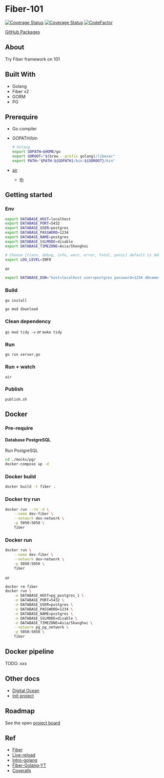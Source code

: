 # Fiber-101

[![Coverage Status](https://coveralls.io/repos/github/panachainy/fiber-101/badge.svg)](https://coveralls.io/github/panachainy/fiber-101)
[![Coverage Status](https://img.shields.io/docker/pulls/panachainy/fiber-101.svg)](https://hub.docker.com/r/panachainy/fiber-101)
[![CodeFactor](https://www.codefactor.io/repository/github/panachainy/fiber-101/badge)](https://www.codefactor.io/repository/github/panachainy/fiber-101)

[GitHub Packages](https://github.com/panachainy/fiber-101/pkgs/container/fiber-101)


## About

Try Fiber framework on 101

## Built With

- Golang
- Fiber v2
- GORM
- PG

## Prerequire

- Go compiler
- GOPATH/bin

    ```sh
    # Golang
    export GOPATH=$HOME/go
    export GOROOT="$(brew --prefix golang)/libexec"
    export PATH="$PATH:${GOPATH}/bin:${GOROOT}/bin"
    ```

- [air](https://github.com/cosmtrek/air)
    * [th](https://www.somkiat.cc/golang-live-reload/)

## Getting started

### Env

```sh
export DATABASE_HOST=localhost
export DATABASE_PORT=5432
export DATABASE_USER=postgres
export DATABASE_PASSWORD=1234
export DATABASE_NAME=postgres
export DATABASE_SSLMODE=disable
export DATABASE_TIMEZONE=Asia/Shanghai

# Choose [trace, debug, info, warn, error, fatal, panic] default is debug
export LOG_LEVEL=INFO
```

or

```sh
export DATABASE_DSN="host=localhost user=postgres password=1234 dbname=postgres port=5432 sslmode=disable TimeZone=Asia/Shanghai"
```

### Build

`go install`

`go mod download`

### Clean dependency

`go mod tidy -v` or `make tidy`

### Run

`go run server.go`

### Run + watch

`air`

### Publish

`publish.sh`

## Docker

### Pre-require

#### Database PostgreSQL

Run PostgreSQL

```sh
cd ./mocks/pg/
docker-compose up -d
```

### Docker build

```sh
docker build -t fiber .
```

### Docker try run

```sh
docker run --rm -d \
    --name dev-fiber \
    --network dev-network \
    -p 5050:5050 \
    fiber
```

### Docker run

```sh
docker run \
    --name dev-fiber \
    --network dev-network \
    -p 5050:5050 \
    fiber
```

or

```sh
docker rm fiber
docker run \
    -e DATABASE_HOST=pg_postgres_1 \
    -e DATABASE_PORT=5432 \
    -e DATABASE_USER=postgres \
    -e DATABASE_PASSWORD=1234 \
    -e DATABASE_NAME=postgres \
    -e DATABASE_SSLMODE=disable \
    -e DATABASE_TIMEZONE=Asia/Shanghai \
    --network pg_pg_network \
    -p 5050:5050 \
    fiber
```

## Docker pipeline

TODO: xxx

## Other docs

- [Digital Ocean](docs/digital-ocean.md)
- [Init project](docs/init-project.md)

## Roadmap

See the open [project board](https://github.com/panachainy/fiber-101/projects/1)

## Ref

- [Fiber](https://github.com/gofiber/fiber)
- [Live-reload](https://techinscribed.com/5-ways-to-live-reloading-go-applications/)
- [Intro-golang](https://github.com/AnuchitO/intro-golang)
- [Fiber-Golang-YT](https://www.youtube.com/watch?v=Iq2qT0fRhAA&ab_channel=TutorialEdge)
- [Coveralls](https://github.com/mattn/goveralls)
